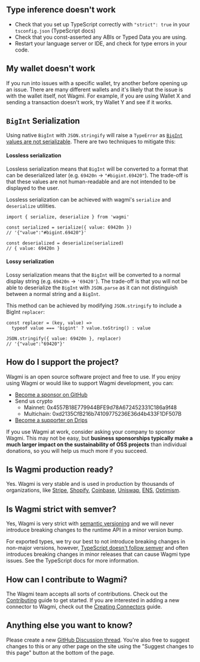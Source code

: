 <!--
<script setup>
const docsPath = 'react'
</script>
-->

## Type inference doesn't work

- Check that you set up TypeScript correctly with `"strict": true` in your `tsconfig.json` (<a :href="`/${docsPath}/typescript#requirements`">TypeScript docs</a>)
- Check that you <a :href="`/${docsPath}/typescript#const-assert-abis-typed-data`">const-asserted any ABIs or Typed Data</a> you are using.
- Restart your language server or IDE, and check for type errors in your code.

## My wallet doesn't work

If you run into issues with a specific wallet, try another before opening up an issue. There are many different wallets and it's likely that the issue is with the wallet itself, not Wagmi. For example, if you are using Wallet X and sending a transaction doesn't work, try Wallet Y and see if it works.

## `BigInt` Serialization

Using native `BigInt` with `JSON.stringify` will raise a `TypeError` as
[`BigInt` values are not serializable](https://developer.mozilla.org/en-US/docs/Web/JavaScript/Reference/Global_Objects/BigInt#use_within_json). There are two techniques to mitigate this:

#### Lossless serialization

Lossless serialization means that `BigInt` will be converted to a format that can be deserialized later (e.g. `69420n` → `"#bigint.69420"`). The trade-off is that these values are not human-readable and are not intended to be displayed to the user.

Lossless serialization can be achieved with wagmi's <a :href="`/${docsPath}/api/utilities/serialize`">`serialize`</a> and <a :href="`/${docsPath}/api/utilities/deserialize`">`deserialize`</a> utilities.

```tsx
import { serialize, deserialize } from 'wagmi'

const serialized = serialize({ value: 69420n })
// '{"value":"#bigint.69420"}'

const deserialized = deserialize(serialized)
// { value: 69420n }
```

#### Lossy serialization

Lossy serialization means that the `BigInt` will be converted to a normal display string (e.g. `69420n` → `'69420'`).
The trade-off is that you will not be able to deserialize the `BigInt` with `JSON.parse` as it can not distinguish between a normal string and a `BigInt`.

This method can be achieved by modifying `JSON.stringify` to include a BigInt `replacer`:

```tsx
const replacer = (key, value) =>
  typeof value === 'bigint' ? value.toString() : value

JSON.stringify({ value: 69420n }, replacer)
// '{"value":"69420"}'
```

## How do I support the project?

Wagmi is an open source software project and free to use. If you enjoy using Wagmi or would like to support Wagmi development, you can:

- [Become a sponsor on GitHub](https://github.com/sponsors/wevm)
- Send us crypto
  - Mainnet: 0x4557B18E779944BFE9d78A672452331C186a9f48
  - Multichain: 0xd2135CfB216b74109775236E36d4b433F1DF507B
- [Become a supporter on Drips](https://www.drips.network/app/projects/github/wevm/wagmi)

If you use Wagmi at work, consider asking your company to sponsor Wagmi. This may not be easy, but **business sponsorships typically make a much larger impact on the sustainability of OSS projects** than individual donations, so you will help us much more if you succeed.

## Is Wagmi production ready?

Yes. Wagmi is very stable and is used in production by thousands of organizations, like [Stripe](https://stripe.com), [Shopify](https://shopify.com), [Coinbase](https://coinbase.com), [Uniswap](https://uniswap.org), [ENS](https://ens.domains), [Optimism](https://optimism.com).

## Is Wagmi strict with semver?

Yes, Wagmi is very strict with [semantic versioning](https://semver.org) and we will never introduce breaking changes to the runtime API in a minor version bump.

For exported types, we try our best to not introduce breaking changes in non-major versions, however, [TypeScript doesn't follow semver](https://www.learningtypescript.com/articles/why-typescript-doesnt-follow-strict-semantic-versioning) and often introduces breaking changes in minor releases that can cause Wagmi type issues. See the <a :href="`/${docsPath}/typescript#requirements`">TypeScript docs</a> for more information.

## How can I contribute to Wagmi?

The Wagmi team accepts all sorts of contributions. Check out the [Contributing](/dev/contributing) guide to get started. If you are interested in adding a new connector to Wagmi, check out the [Creating Connectors](/dev/creating-connectors) guide.

## Anything else you want to know?

Please create a new [GitHub Discussion thread](https://github.com/wevm/wagmi). You're also free to suggest changes to this or any other page on the site using the "Suggest changes to this page" button at the bottom of the page.
